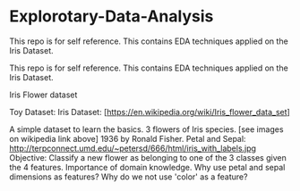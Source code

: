 # Explorotary-Data-Analysis
This repo is for self reference. This contains EDA techniques applied on the Iris Dataset.


This repo is for self reference. This contains EDA techniques applied on the Iris Dataset.

Iris Flower dataset

Toy Dataset: Iris Dataset: [https://en.wikipedia.org/wiki/Iris_flower_data_set]

A simple dataset to learn the basics.
3 flowers of Iris species. [see images on wikipedia link above]
1936 by Ronald Fisher.
Petal and Sepal: http://terpconnect.umd.edu/~petersd/666/html/iris_with_labels.jpg
Objective: Classify a new flower as belonging to one of the 3 classes given the 4 features.
Importance of domain knowledge.
Why use petal and sepal dimensions as features?
Why do we not use 'color' as a feature?
